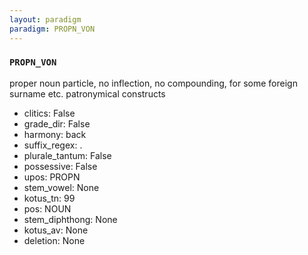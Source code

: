```yaml
---
layout: paradigm
paradigm: PROPN_VON
---
```

### ` PROPN_VON `

proper noun particle, no inflection, no compounding, for some foreign surname etc. patronymical constructs
* clitics: False
* grade_dir: False
* harmony: back
* suffix_regex: .
* plurale_tantum: False
* possessive: False
* upos: PROPN
* stem_vowel: None
* kotus_tn: 99
* pos: NOUN
* stem_diphthong: None
* kotus_av: None
* deletion: None

